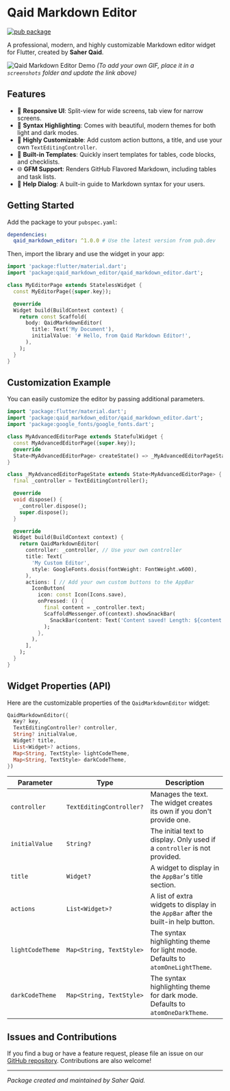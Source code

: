 # Qaid Markdown Editor

[![pub package](https://img.shields.io/pub/v/qaid_markdown_editor.svg)](https://pub.dev/packages/qaid_markdown_editor)

A professional, modern, and highly customizable Markdown editor widget for Flutter, created by **Saher Qaid**.

![Qaid Markdown Editor Demo](https://raw.githubusercontent.com/QaidSaher/qaid_markdown_editor/main/screenshots/editor_demo.gif)
*(To add your own GIF, place it in a `screenshots` folder and update the link above)*

## Features

- 📱 **Responsive UI**: Split-view for wide screens, tab view for narrow screens.
- 🎨 **Syntax Highlighting**: Comes with beautiful, modern themes for both light and dark modes.
- 🔧 **Highly Customizable**: Add custom action buttons, a title, and use your own `TextEditingController`.
- 📝 **Built-in Templates**: Quickly insert templates for tables, code blocks, and checklists.
- 🌐 **GFM Support**: Renders GitHub Flavored Markdown, including tables and task lists.
- 📖 **Help Dialog**: A built-in guide to Markdown syntax for your users.

## Getting Started

Add the package to your `pubspec.yaml`:

```yaml
dependencies:
  qaid_markdown_editor: ^1.0.0 # Use the latest version from pub.dev
```

Then, import the library and use the widget in your app:

```dart
import 'package:flutter/material.dart';
import 'package:qaid_markdown_editor/qaid_markdown_editor.dart';

class MyEditorPage extends StatelessWidget {
  const MyEditorPage({super.key});

  @override
  Widget build(BuildContext context) {
    return const Scaffold(
      body: QaidMarkdownEditor(
        title: Text('My Document'),
        initialValue: '# Hello, from Qaid Markdown Editor!',
      ),
    );
  }
}
```

## Customization Example

You can easily customize the editor by passing additional parameters.

```dart
import 'package:flutter/material.dart';
import 'package:qaid_markdown_editor/qaid_markdown_editor.dart';
import 'package:google_fonts/google_fonts.dart';

class MyAdvancedEditorPage extends StatefulWidget {
  const MyAdvancedEditorPage({super.key});
  @override
  State<MyAdvancedEditorPage> createState() => _MyAdvancedEditorPageState();
}

class _MyAdvancedEditorPageState extends State<MyAdvancedEditorPage> {
  final _controller = TextEditingController();

  @override
  void dispose() {
    _controller.dispose();
    super.dispose();
  }

  @override
  Widget build(BuildContext context) {
    return QaidMarkdownEditor(
      controller: _controller, // Use your own controller
      title: Text(
        'My Custom Editor',
        style: GoogleFonts.dosis(fontWeight: FontWeight.w600),
      ),
      actions: [ // Add your own custom buttons to the AppBar
        IconButton(
          icon: const Icon(Icons.save),
          onPressed: () {
            final content = _controller.text;
            ScaffoldMessenger.of(context).showSnackBar(
              SnackBar(content: Text('Content saved! Length: ${content.length}')),
            );
          },
        ),
      ],
    );
  }
}
```

## Widget Properties (API)

Here are the customizable properties of the `QaidMarkdownEditor` widget:

```dart
QaidMarkdownEditor({
  Key? key,
  TextEditingController? controller,
  String? initialValue,
  Widget? title,
  List<Widget>? actions,
  Map<String, TextStyle> lightCodeTheme,
  Map<String, TextStyle> darkCodeTheme,
})
```

| Parameter        | Type                       | Description                                                                                             |
|------------------|----------------------------|---------------------------------------------------------------------------------------------------------|
| `controller`     | `TextEditingController?`   | Manages the text. The widget creates its own if you don't provide one.                                  |
| `initialValue`   | `String?`                  | The initial text to display. Only used if a `controller` is not provided.                               |
| `title`          | `Widget?`                  | A widget to display in the `AppBar`'s title section.                                                    |
| `actions`        | `List<Widget>?`            | A list of extra widgets to display in the `AppBar` after the built-in help button.                      |
| `lightCodeTheme` | `Map<String, TextStyle>`   | The syntax highlighting theme for light mode. Defaults to `atomOneLightTheme`.                           |
| `darkCodeTheme`  | `Map<String, TextStyle>`   | The syntax highlighting theme for dark mode. Defaults to `atomOneDarkTheme`.                             |

## Issues and Contributions

If you find a bug or have a feature request, please file an issue on our [GitHub repository](https://github.com/QaidSaher/qaid_markdown_editor/issues). Contributions are also welcome!

---
*Package created and maintained by Saher Qaid.*